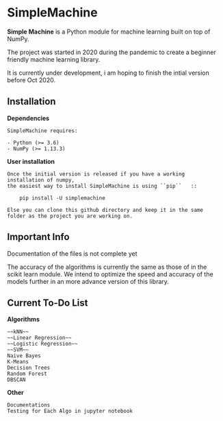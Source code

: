# SimpleMachine 

**Simple Machine** is a Python module for machine learning built on top of
NumPy.

The project was started in 2020 during the pandemic to create a beginner friendly machine learning library.

It is currently under development, i am hoping to finish the intial version before Oct 2020.

Installation
------------

**Dependencies**
~~~~~~~~~~~~
SimpleMachine requires:

- Python (>= 3.6)
- NumPy (>= 1.13.3)
~~~~~~~~~~~~
**User installation**
~~~~~~~~~~~~~~~~~
Once the initial version is released if you have a working installation of numpy,
the easiest way to install SimpleMachine is using ``pip``   ::

    pip install -U simplemachine
    
Else you can clone this github directory and keep it in the same folder as the project you are working on.
~~~~~~~~~~~~~~~~~~~~~


Important Info
-------------

Documentation of the files is not complete yet

The accuracy of the algorithms is currently the same as those of in the scikit learn module. We intend to optimize the speed and accuracy of the models further in an more advance version of this library.

Current To-Do List
------------

**Algorithms**
~~~~~~~~~~~~
~~kNN~~
~~Linear Regression~~
~~Logistic Regression~~
~~SVM~~
Naive Bayes 
K-Means
Decision Trees
Random Forest
DBSCAN
~~~~~~~~~~~~

**Other**
~~~~~~~~~~~~
Documentations
Testing for Each Algo in jupyter notebook
~~~~~~~~~~~~

